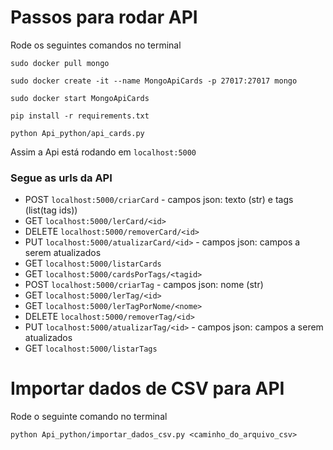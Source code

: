 # Passos para rodar API

Rode os seguintes comandos no terminal
```
sudo docker pull mongo
```

```
sudo docker create -it --name MongoApiCards -p 27017:27017 mongo
```

```
sudo docker start MongoApiCards
```

```
pip install -r requirements.txt
```

```
python Api_python/api_cards.py 
```

Assim a Api está rodando em `localhost:5000`

### Segue as urls da API

- POST `localhost:5000/criarCard` - campos json: texto (str) e tags (list(tag ids))
- GET `localhost:5000/lerCard/<id>`
- DELETE `localhost:5000/removerCard/<id>`
- PUT `localhost:5000/atualizarCard/<id>` - campos json: campos a serem atualizados
- GET `localhost:5000/listarCards`
- GET `localhost:5000/cardsPorTags/<tagid>`
- POST `localhost:5000/criarTag` - campos json: nome (str)
- GET `localhost:5000/lerTag/<id>`
- GET `localhost:5000/lerTagPorNome/<nome>`
- DELETE `localhost:5000/removerTag/<id>`
- PUT `localhost:5000/atualizarTag/<id>` - campos json: campos a serem atualizados
- GET `localhost:5000/listarTags`


# Importar dados de CSV para API

Rode o seguinte comando no terminal

```
python Api_python/importar_dados_csv.py <caminho_do_arquivo_csv>
```

